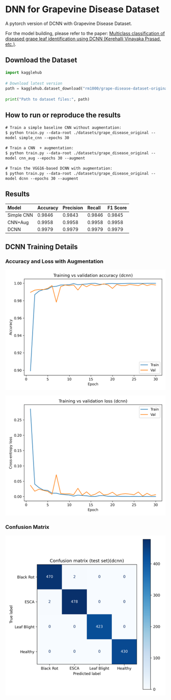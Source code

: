 # DNN for Grapevine Disease Dataset

A pytorch version of DCNN with Grapevine Disease Dataset. 

For the model building, please refer to the paper: [Multiclass classification of diseased grape leaf identification using DCNN (Kerehalli Vinayaka Prasad, etc.)](https://www.nature.com/articles/s41598-024-59562-x).

## Download the Dataset

```python
import kagglehub

# Download latest version
path = kagglehub.dataset_download("rm1000/grape-disease-dataset-original")

print("Path to dataset files:", path)
```

## How to run or reproduce the results

```shell
# Train a simple baseline CNN without augmentation:
$ python train.py --data-root ./datasets/grape_disease_original --model simple_cnn --epochs 30

# Train a CNN  + augmentation:
$ python train.py --data-root ./datasets/grape_disease_original --model cnn_aug --epochs 30 --augment

# Train the VGG16‑based DCNN with augmentation:
$ python train.py --data-root ./datasets/grape_disease_original --model dcnn --epochs 30 --augment
```

## Results

| **Model**  | **Accuracy** | **Precision** | **Recall** | **F1 Score** |
|:---        | :---         | :---          | :---       | :---         |
| Simple CNN | 0.9846       | 0.9843        | 0.9846     | 0.9845       |
| CNN+Aug    | 0.9958       | 0.9958        | 0.9958     | 0.9958       |
| DCNN       | 0.9979       | 0.9979        | 0.9979     | 0.9979       |

## DCNN Training Details

### Accuracy and Loss with Augmentation

![image](./logs/accuracy_curve_dcnn.png)

![image](./logs/loss_curve_dcnn.png)

### Confusion Matrix

![image](./logs/confusion_matrix_dcnn.png)
